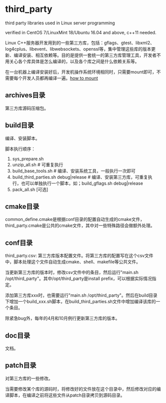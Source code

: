 # third_party
third party libraries used in Linux server programming

verified in CentOS 7/LinuxMint 18/Ubuntu 16.04 and above, c++11 needed.

Linux C++服务器开发用到的一些第三方库，包括：gflags、gtest、libxml2、log4cplus、libevent、libwebsockets、openssl等，集中管理这些库的版本更新、编译安装、相互依赖等。目的是提供一套统一的第三方库管理工具，开发者不用关心各个库具体是怎么编译的，以及各个库之间是什么依赖关系等。

在一台机器上编译安装好后，开发机操作系统环境相同时，只需要mount即可，不需要每个开发人员都再编译一遍。[how to mount](doc/howto%20mount.md)

## archives目录

第三方库源码压缩包。

## build目录

编译、安装脚本。

脚本执行顺序：
1. sys_prepare.sh
2. unzip_all.sh # 可重复执行
3. build_base_tools.sh # 编译、安装系统工具，一般执行一次即可
4. build_third_parties.sh debug|release # 编译、安装第三方库，可重复执行，也可以单独执行一个脚本，如；build_gflags.sh debug|release
6. pack_all.sh [可选]

## cmake目录

common_define.cmake是根据conf目录的配置自动生成的cmake文件，third_party.cmake是公共的cmake文件，其中对一些特殊路径会做额外处理。

## conf目录

third_party.csv: 第三方库版本配置文件。将第三方库的配置写在这个csv文件中，脚本处理这个文件自动生成cmake、shell、makefile等公共文件。


当更新第三方库的版本时，修改csv文件中的条目，然后运行"main.sh /opt/third_party"。其中/opt/third_party是install prefix，可以根据实际情况指定。

添加第三方库xxx时，也需要运行"main.sh /opt/third_party"。然后在build目录下增加一个build_xxx.sh脚本，在build_third_parties.sh文件中增加编译该库的一个条目。

除紧急bug外，每年的4月和10月例行更新第三方库的版本。

## doc目录

文档。

## patch目录

对第三方库的一些修改。

当需要修改某个库的源码时，将修改好的文件放在这个目录中，然后修改对应的编译脚本，在编译之前将这些文件从patch目录拷贝到源码目录。
